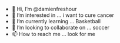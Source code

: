 - 👋 Hi, I’m @damienfreshour
- 👀 I’m interested in ... i want to cure cancer  
- 🌱 I’m currently learning ... Basketball
- 💞️ I’m looking to collaborate on ... soccer
- 📫 How to reach me ... look for me

<!---
damienfreshour/damienfreshour is a ✨ special ✨ repository because its `README.md` (this file) appears on your GitHub profile.
You can click the Preview link to take a look at your changes.
--->
